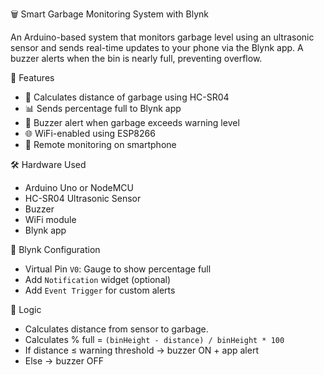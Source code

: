 🗑️ Smart Garbage Monitoring System with Blynk

An Arduino-based system that monitors garbage level using an ultrasonic sensor and sends real-time updates to your phone via the Blynk app. A buzzer alerts when the bin is nearly full, preventing overflow.

🚀 Features

- 📏 Calculates distance of garbage using HC-SR04
- 📊 Sends percentage full to Blynk app
- 🔔 Buzzer alert when garbage exceeds warning level
- 🌐 WiFi-enabled using ESP8266
- 📱 Remote monitoring on smartphone

🛠️ Hardware Used

- Arduino Uno or NodeMCU
- HC-SR04 Ultrasonic Sensor
- Buzzer
- WiFi module 
- Blynk app

📲 Blynk Configuration

- Virtual Pin `V0`: Gauge to show percentage full
- Add `Notification` widget (optional)
- Add `Event Trigger` for custom alerts

🧠 Logic

- Calculates distance from sensor to garbage.
- Calculates % full = `(binHeight - distance) / binHeight * 100`
- If distance ≤ warning threshold → buzzer ON + app alert
- Else → buzzer OFF

